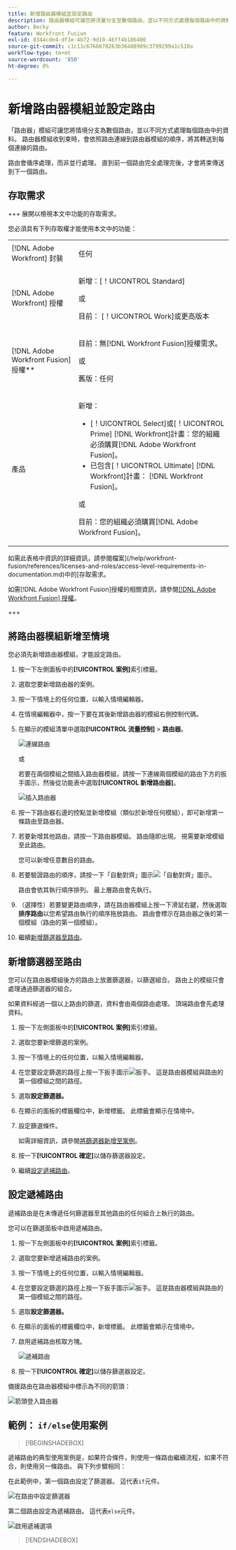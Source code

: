 ```yaml
---
title: 新增路由器模組並設定路由
description: 路由器模組可讓您將流量分支至數個路由，並以不同方式處理每個路由中的資料。 路由器模組收到束後，會依照路由連結至路由器模組的順序，將其轉送至每個連線的路由。
author: Becky
feature: Workfront Fusion
exl-id: 8344cde4-df3e-4b72-9d10-46ff4b186400
source-git-commit: c1c11c6766678263b36488909c3799299a1c510a
workflow-type: tm+mt
source-wordcount: '850'
ht-degree: 0%

---
```


# 新增路由器模組並設定路由

「路由器」模組可讓您將情境分支為數個路由，並以不同方式處理每個路由中的資料。 路由器模組收到束時，會依照路由連線到路由器模組的順序，將其轉送到每個連線的路由。

路由會循序處理，而非並行處理。 直到前一個路由完全處理完後，才會將束傳送到下一個路由。


## 存取需求

+++ 展開以檢視本文中功能的存取需求。

您必須具有下列存取權才能使用本文中的功能：

<table style="table-layout:auto">
 <col> 
 <col> 
 <tbody> 
  <tr> 
   <td role="rowheader">[!DNL Adobe Workfront] 封裝</td> 
   <td> <p>任何</p> </td> 
  </tr> 
  <tr data-mc-conditions=""> 
   <td role="rowheader">[!DNL Adobe Workfront] 授權</td> 
   <td> <p>新增：[！UICONTROL Standard]</p><p>或</p><p>目前： [！UICONTROL Work]或更高版本</p> </td> 
  </tr> 
  <tr> 
   <td role="rowheader">[!DNL Adobe Workfront Fusion] 授權**</td> 
   <td>
   <p>目前：無[!DNL Workfront Fusion]授權需求。</p>
   <p>或</p>
   <p>舊版：任何 </p>
   </td> 
  </tr> 
  <tr> 
   <td role="rowheader">產品</td> 
   <td>
   <p>新增：</p> <ul><li>[！UICONTROL Select]或[！UICONTROL Prime] [!DNL Workfront]計畫：您的組織必須購買[!DNL Adobe Workfront Fusion]。</li><li>已包含[！UICONTROL Ultimate] [!DNL Workfront]計畫： [!DNL Workfront Fusion]。</li></ul>
   <p>或</p>
   <p>目前：您的組織必須購買[!DNL Adobe Workfront Fusion]。</p>
   </td> 
  </tr>
 </tbody> 
</table>

如需此表格中資訊的詳細資訊，請參閱檔案](/help/workfront-fusion/references/licenses-and-roles/access-level-requirements-in-documentation.md)中的[存取需求。

如需[!DNL Adobe Workfront Fusion]授權的相關資訊，請參閱[[!DNL Adobe Workfront Fusion] 授權](/help/workfront-fusion/set-up-and-manage-workfront-fusion/licensing-operations-overview/license-automation-vs-integration.md)。

+++

## 將路由器模組新增至情境

您必須先新增路由器模組，才能設定路由。

1. 按一下左側面板中的&#x200B;**[!UICONTROL 案例]**&#x200B;索引標籤。
1. 選取您要新增路由器的案例。
1. 按一下情境上的任何位置，以輸入情境編輯器。
1. 在情境編輯器中，按一下要在其後新增路由器的模組右側控制代碼。
1. 在顯示的模組清單中選取&#x200B;**[!UICONTROL 流量控制]** > **路由器**。

   ![連線路由](assets/connect-the-router-350x108.png)

   或

   若要在兩個模組之間插入路由器模組，請按一下連線兩個模組的路由下方的扳手圖示，然後從功能表中選取&#x200B;**[!UICONTROL 新增路由器]**。

   ![插入路由器](assets/insert-router-350x191.png)
1. 按一下路由器右邊的控點並新增模組（類似於新增任何模組），即可新增第一條路由至路由器。
1. 若要新增其他路由，請按一下路由器模組。 路由隨即出現。 視需要新增模組至此路由。

   您可以新增任意數目的路由。

1. 若要驗證路由的順序，請按一下「自動對齊」圖示![「自動對齊」圖示](assets/auto-align.png)。

   路由會依其執行順序排列。 最上層路由會先執行。

1. （選擇性）若要變更路由順序，請在路由器模組上按一下滑鼠右鍵，然後選取&#x200B;**排序路由**&#x200B;以您希望路由執行的順序拖放路由。 路由會標示在路由器之後的第一個模組（路由的第一個模組）。

1. 繼續[新增篩選器至路由](#add-a-filter-to-a-route)。

## 新增篩選器至路由

您可以在路由器模組後方的路由上放置篩選器，以篩選組合。 路由上的模組只會處理通過篩選器的組合。

如果資料經過一個以上路由的篩選，資料會由兩個路由處理。 頂端路由會先處理資料。

1. 按一下左側面板中的&#x200B;**[!UICONTROL 案例]**&#x200B;索引標籤。
1. 選取您要新增篩選的案例。
1. 按一下情境上的任何位置，以輸入情境編輯器。
1. 在您要設定篩選的路徑上按一下扳手圖示![扳手](assets/wrench-icon.png)。 這是路由器模組與路由的第一個模組之間的路徑。
1. 選取&#x200B;**設定篩選器。**
1. 在顯示的面板的標籤欄位中，新增標籤。 此標籤會顯示在情境中。
1. 設定篩選條件。

   如需詳細資訊，請參閱[將篩選器新增至案例](/help/workfront-fusion/create-scenarios/add-modules/add-a-filter-to-a-scenario.md)。

1. 按一下&#x200B;**[!UICONTROL 確定]**&#x200B;以儲存篩選器設定。

1. 繼續[設定遞補路由](#configure-a-fallback-route)。

## 設定遞補路由

遞補路由是在未傳遞任何篩選器至其他路由的任何組合上執行的路由。

您可以在篩選面板中啟用遞補路由。

1. 按一下左側面板中的&#x200B;**[!UICONTROL 案例]**&#x200B;索引標籤。
1. 選取您要新增遞補路由的案例。
1. 按一下情境上的任何位置，以輸入情境編輯器。
1. 在您要設定篩選的路徑上按一下扳手圖示![扳手](assets/wrench-icon.png)。 這是路由器模組與路由的第一個模組之間的路徑。
1. 選取&#x200B;**設定篩選器。**
1. 在顯示的面板的標籤欄位中，新增標籤。 此標籤會顯示在情境中。
1. 啟用遞補路由核取方塊。

   ![遞補路由](assets/fallback-route-350x260.png)

1. 按一下&#x200B;**[!UICONTROL 確定]**&#x200B;以儲存篩選器設定。

備援路由在路由器模組中標示為不同的箭頭：

![箭頭登入路由器](assets/arrow-sign-in-router-module-350x361.png)

## 範例： `if/else`使用案例

>[!BEGINSHADEBOX]

遞補路由的典型使用案例是，如果符合條件，則使用一條路由繼續流程，如果不符合，則使用另一條路由。 與下列步驟相同：

在此範例中，第一個路由設定了篩選器。 這代表`if`元件。

![在路由](assets/set-up-a-filter-2-350x242.png)中設定篩選器

第二個路由設定為遞補路由。 這代表`else`元件。

![啟用遞補選項](assets/enable-fallback-route-option-350x238.png)

>[!ENDSHADEBOX]
